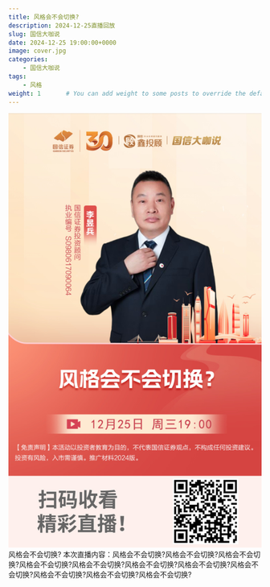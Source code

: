 ```yaml
---
title: 风格会不会切换?
description: 2024-12-25直播回放
slug: 国信大咖说
date: 2024-12-25 19:00:00+0000
image: cover.jpg
categories:
    - 国信大咖说
tags:
    - 风格
weight: 1       # You can add weight to some posts to override the default sorting (date descending)
---
```

![回放链接](QRCode.jpg)
风格会不会切换?
本次直播内容：风格会不会切换?风格会不会切换?风格会不会切换?风格会不会切换?风格会不会切换?风格会不会切换?风格会不会切换?风格会不会切换?风格会不会切换?风格会不会切换?风格会不会切换?